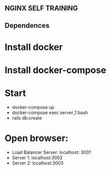 ## NGINX SELF TRAINING

## Dependences
# Install docker
# Install docker-compose

# Start
- docker-compose up
- docker-compose exec server_1 bash
- rails db:create

# Open browser:
- Load Balancer Server: localhost: 3001
- Server 1: localhost:3002
- Server 2: localhost:3003
